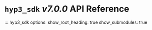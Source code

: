 # `hyp3_sdk` *v7.0.0* API Reference

::: hyp3_sdk
    options:
        show_root_heading: true
        show_submodules: true
